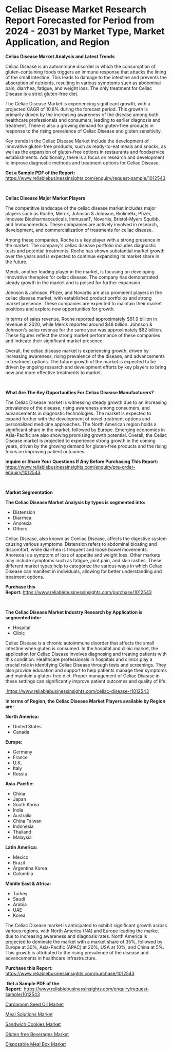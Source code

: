 <p><h1>Celiac Disease Market Research Report Forecasted for Period from 2024 -  2031 by Market Type, Market Application, and Region</h1></p><p><strong>Celiac Disease Market Analysis and Latest Trends</strong></p>
<p><p>Celiac Disease is an autoimmune disorder in which the consumption of gluten-containing foods triggers an immune response that attacks the lining of the small intestine. This leads to damage to the intestine and prevents the absorption of nutrients, resulting in various symptoms such as abdominal pain, diarrhea, fatigue, and weight loss. The only treatment for Celiac Disease is a strict gluten-free diet.</p><p>The Celiac Disease Market is experiencing significant growth, with a projected CAGR of 10.8% during the forecast period. This growth is primarily driven by the increasing awareness of the disease among both healthcare professionals and consumers, leading to earlier diagnosis and treatment. There is also a growing demand for gluten-free products in response to the rising prevalence of Celiac Disease and gluten sensitivity.</p><p>Key trends in the Celiac Disease Market include the development of innovative gluten-free products, such as ready-to-eat meals and snacks, as well as the expansion of gluten-free options in restaurants and foodservice establishments. Additionally, there is a focus on research and development to improve diagnostic methods and treatment options for Celiac Disease.</p></p>
<p><strong>Get a Sample PDF of the Report:&nbsp;</strong> <a href="https://www.reliablebusinessinsights.com/enquiry/request-sample/1012543">https://www.reliablebusinessinsights.com/enquiry/request-sample/1012543</a></p>
<p>&nbsp;</p>
<p><strong>Celiac Disease Major Market Players</strong></p>
<p><p>The competitive landscape of the celiac disease market includes major players such as Roche, Merck, Johnson & Johnson, BiolineRx, Pfizer, Innovate Biopharmaceuticals, ImmusanT, Novartis, Bristol-Myers Squibb, and Immunomedics. These companies are actively involved in research, development, and commercialization of treatments for celiac disease.</p><p>Among these companies, Roche is a key player with a strong presence in the market. The company's celiac disease portfolio includes diagnostic tests and potential treatments. Roche has shown substantial market growth over the years and is expected to continue expanding its market share in the future.</p><p>Merck, another leading player in the market, is focusing on developing innovative therapies for celiac disease. The company has demonstrated steady growth in the market and is poised for further expansion.</p><p>Johnson & Johnson, Pfizer, and Novartis are also prominent players in the celiac disease market, with established product portfolios and strong market presence. These companies are expected to maintain their market positions and explore new opportunities for growth.</p><p>In terms of sales revenue, Roche reported approximately $61.9 billion in revenue in 2020, while Merck reported around $48 billion. Johnson & Johnson's sales revenue for the same year was approximately $82 billion. These figures reflect the strong market performance of these companies and indicate their significant market presence.</p><p>Overall, the celiac disease market is experiencing growth, driven by increasing awareness, rising prevalence of the disease, and advancements in treatment options. The future growth of the market is expected to be driven by ongoing research and development efforts by key players to bring new and more effective treatments to market.</p></p>
<p>&nbsp;</p>
<p><strong>What Are The Key Opportunities For Celiac Disease Manufacturers?</strong></p>
<p><p>The Celiac Disease market is witnessing steady growth due to an increasing prevalence of the disease, rising awareness among consumers, and advancements in diagnostic technologies. The market is expected to expand further with the development of novel treatment options and personalized medicine approaches. The North American region holds a significant share in the market, followed by Europe. Emerging economies in Asia-Pacific are also showing promising growth potential. Overall, the Celiac Disease market is projected to experience strong growth in the coming years, driven by the growing demand for gluten-free products and the rising focus on improving patient outcomes.</p></p>
<p><strong>Inquire or Share Your Questions If Any Before Purchasing This Report:</strong> <a href="https://www.reliablebusinessinsights.com/enquiry/pre-order-enquiry/1012543">https://www.reliablebusinessinsights.com/enquiry/pre-order-enquiry/1012543</a></p>
<p>&nbsp;</p>
<p><strong>Market Segmentation</strong></p>
<p><strong>The Celiac Disease Market Analysis by types is segmented into:</strong></p>
<p><ul><li>Distension</li><li>Diarrhea</li><li>Anorexia</li><li>Others</li></ul></p>
<p><p>Celiac Disease, also known as Coeliac Disease, affects the digestive system causing various symptoms. Distension refers to abdominal bloating and discomfort, while diarrhea is frequent and loose bowel movements. Anorexia is a symptom of loss of appetite and weight loss. Other markets may include symptoms such as fatigue, joint pain, and skin rashes. These different market types help to categorize the various ways in which Celiac Disease can manifest in individuals, allowing for better understanding and treatment options.</p></p>
<p><strong>Purchase this Report:&nbsp;</strong><a href="https://www.reliablebusinessinsights.com/purchase/1012543">https://www.reliablebusinessinsights.com/purchase/1012543</a></p>
<p>&nbsp;</p>
<p><strong>The Celiac Disease Market Industry Research by Application is segmented into:</strong></p>
<p><ul><li>Hospital</li><li>Clinic</li></ul></p>
<p><p>Celiac Disease is a chronic autoimmune disorder that affects the small intestine when gluten is consumed. In the hospital and clinic market, the application for Celiac Disease involves diagnosing and treating patients with this condition. Healthcare professionals in hospitals and clinics play a crucial role in identifying Celiac Disease through tests and screenings. They also provide education and support to help patients manage their symptoms and maintain a gluten-free diet. Proper management of Celiac Disease in these settings can significantly improve patient outcomes and quality of life.</p></p>
<p><a href="https://www.reliablebusinessinsights.com/celiac-disease-r1012543">&nbsp;https://www.reliablebusinessinsights.com/celiac-disease-r1012543</a></p>
<p><strong>In terms of Region, the Celiac Disease Market Players available by Region are:</strong></p>
<p>
    <p> <strong> North America: </strong>
        <ul>
            <li>United States</li>
            <li>Canada</li>
        </ul>
        </p> 
    <p> <strong> Europe: </strong>
        <ul>
            <li>Germany</li>
            <li>France</li>
            <li>U.K.</li>
            <li>Italy</li>
            <li>Russia</li>
        </ul>
        </p> 
    <p> <strong> Asia-Pacific: </strong>
        <ul>
            <li>China</li>
            <li>Japan</li>
            <li>South Korea</li>
            <li>India</li>
            <li>Australia</li>
            <li>China Taiwan</li>
            <li>Indonesia</li>
            <li>Thailand</li>
            <li>Malaysia</li>
        </ul>
        </p> 
    <p> <strong> Latin America: </strong>
        <ul>
            <li>Mexico</li>
            <li>Brazil</li>
            <li>Argentina Korea</li>
            <li>Colombia</li>
        </ul>
        </p> 
    <p> <strong> Middle East & Africa: </strong>
        <ul>
            <li>Turkey</li>
            <li>Saudi</li>
            <li>Arabia</li>
            <li>UAE</li>
            <li>Korea</li>
        </ul>
    </p>
    </p>
<p><p>The Celiac Disease market is anticipated to exhibit significant growth across various regions, with North America (NA) and Europe leading the market due to increasing awareness and diagnosis rates. North America is projected to dominate the market with a market share of 35%, followed by Europe at 30%, Asia-Pacific (APAC) at 20%, USA at 10%, and China at 5%. This growth is attributed to the rising prevalence of the disease and advancements in healthcare infrastructure.</p></p>
<p><strong>Purchase this Report: </strong><a href="https://www.reliablebusinessinsights.com/purchase/1012543">https://www.reliablebusinessinsights.com/purchase/1012543</a></p>
<p>&nbsp;<strong>Get a Sample PDF of the Report:&nbsp;&nbsp;</strong><a href="https://www.reliablebusinessinsights.com/enquiry/request-sample/1012543">https://www.reliablebusinessinsights.com/enquiry/request-sample/1012543</a></p>
<p><strong></strong></p>
<p><p><a href="https://medium.com/@anthony.gray09986/future-trends-in-global-cardamom-seed-oil-market-market-insights-and-analysis-from-2024-to-2031-in-18d6dbde2376">Cardamom Seed Oil Market</a></p><p><a href="https://medium.com/@joshdavis1955/meal-solutions-market-report-by-product-type-ready-to-eat-rte-ready-to-heat-rth-ready-to-cook-a9ea0ee62044">Meal Solutions Market</a></p><p><a href="https://medium.com/@billyrice626/global-sandwich-cookies-market-size-is-expected-to-experience-a-cagr-of-12-4-5156521cbc31">Sandwich Cookies Market</a></p><p><a href="https://medium.com/@babymorar/global-gluten-free-beverages-market-analysis-trends-forecasts-and-growth-opportunities-2024-68eef648d1d8">Gluten free Beverages Market</a></p><p><a href="https://github.com/qqkvdkuc33/Market-Research-Report-List-1/blob/main/disposable-meal-box-market.md">Disposable Meal Box Market</a></p></p>
